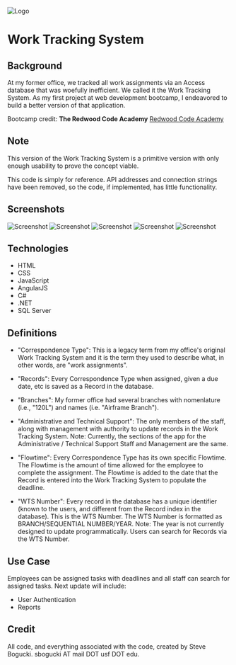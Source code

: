 ![Logo](https://imgur.com/a/yqNKx)

# Work Tracking System

## Background

At my former office, we tracked all work assignments via an Access database that was woefully inefficient. We called it the Work Tracking System.  As my first project at web development bootcamp, I endeavored to build a better version of that application. 

Bootcamp credit:  **The Redwood Code Academy**  [Redwood Code Academy](https://redwoodcodeacademy.com/) 

## Note

This version of the Work Tracking System is a primitive version with only enough usability to prove the concept viable. 

This code is simply for reference.  API addresses and connection strings have been removed, so the code, if implemented, has little functionality.  

## Screenshots

![Screenshot](https://ibb.co/kPojGG)
![Screenshot](https://ibb.co/gG7dbG)
![Screenshot](https://ibb.co/cRALqb)
![Screenshot](https://ibb.co/nrzDAb)
![Screenshot](https://ibb.co/cKEfqb)


## Technologies

+ HTML
+ CSS
+ JavaScript
+ AngularJS
+ C#
+ .NET
+ SQL Server

## Definitions

+ "Correspondence Type": This is a legacy term from my office's original Work Tracking System and it is the term they used to describe what, in other words, are "work assignments". 

+ "Records": Every Correspondence Type when assigned, given a due date, etc is saved as a Record in the database. 

+ "Branches": My former office had several branches with nomenlature (i.e., "120L") and names (i.e. "Airframe Branch").

+ "Administrative and Technical Support": The only members of the staff, along with management with authority to update records in the Work Tracking System.  Note: Currently, the sections of the app for the Administrative / Technical Support Staff and Management are the same.

+ "Flowtime": Every Correspondence Type has its own specific Flowtime.  The Flowtime is the amount of time allowed for the employee to complete the assignment.  The Flowtime is added to the date that the Record is entered into the Work Tracking System to populate the deadline.  

+ "WTS Number": Every record in the database has a unique identifier (known to the users, and different from the Record index in the database).  This is the WTS Number.  The WTS Number is formatted as BRANCH/SEQUENTIAL NUMBER/YEAR.  Note: The year is not currently designed to update programmatically.  Users can search for Records via the WTS Number. 

## Use Case

Employees can be assigned tasks with deadlines and all staff can search for assigned tasks.
Next update will include: 
+ User Authentication
+ Reports   

## Credit

All code, and everything associated with the code, created by Steve Bogucki. sbogucki AT mail DOT usf DOT edu. 